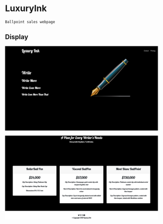 # LuxuryInk

```sh
Ballpoint sales webpage
```

## Display

![alt text](https://github.com/EtienneCosta/Mestrado/blob/main/PRI2020/TP1/index.png)



![alt text](https://github.com/EtienneCosta/Mestrado/blob/main/PRI2020/TP1/sales.png)


